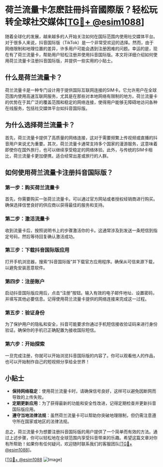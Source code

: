 # 荷兰流量卡怎麽註冊抖音國際版？轻松玩转全球社交媒体[[TG💪+ @esim1088](https://t.me/s/esim1088)]

随着全球化的发展，越来越多的人开始关注如何在国际范围内使用社交媒体平台。对于很多人来说，抖音国际版（TikTok）是一个非常受欢迎的选择。然而，由于网络限制和地理位置的差异，许多用户可能会遇到注册困难的问题。幸运的是，现在有了荷兰流量卡，帮助用户轻松注册并使用抖音国际版。本文将详细介绍如何使用荷兰流量卡注册抖音国际版，并提供一些实用的小贴士。

## 什么是荷兰流量卡？

荷兰流量卡是一种专门设计用于提供国际互联网连接的SIM卡。它允许用户在全球范围内使用高速互联网服务，尤其是在那些对本地网络有限制的地方。荷兰流量卡的优势在于其广泛的覆盖范围和稳定的网络连接，使得用户能够无障碍地访问各种在线服务，包括社交媒体平台如抖音国际版。

## 为什么选择荷兰流量卡？

首先，荷兰流量卡提供了高质量的网络连接，这对于需要频繁上传视频或直播的抖音用户来说尤为重要。其次，荷兰流量卡通常支持多个国家的漫游服务，这意味着即使你在国外旅行，也可以继续享受稳定的网络体验。此外，与传统的SIM卡相比，荷兰流量卡更加便携，适合经常出差或旅行的人群。

## 如何使用荷兰流量卡注册抖音国际版？

### 第一步：购买荷兰流量卡

首先，你需要购买一张荷兰流量卡。可以通过官方网站或者授权经销商进行购买。确保选择信誉良好的供应商以获得最佳的服务和支持。

### 第二步：激活流量卡

收到流量卡后，按照说明书上的步骤激活你的卡。这通常涉及到发送一条短信到指定号码，然后等待回复确认激活成功。

### 第三步：下载抖音国际版应用

打开手机浏览器，搜索“抖音国际版”并下载官方应用程序。确保从可信来源下载，以避免安装恶意软件。

### 第四步：注册账户

启动抖音国际版应用后，点击“注册”按钮。输入有效的电子邮件地址、设置密码，并填写其他必要信息。记得使用荷兰流量卡提供的网络连接来完成这一过程。

### 第五步：验证身份

为了保护用户的隐私和安全，抖音可能要求你通过手机短信接收验证码来进行身份验证。确保你的手机已正确配置为接收国际短信。

### 第六步：开始探索

一旦完成注册，你就可以开始浏览抖音国际版的内容了。你可以观看他人的作品，也可以开始制作自己的短视频分享给全世界！

## 小贴士

- **保持网络稳定**：使用荷兰流量卡时，请确保信号良好，这样可以避免因断网而导致的上传失败。
- **定期更新应用**：为了获得最新的功能和安全性改进，记得定期检查并更新抖音国际版应用。
- **遵守当地法律法规**：虽然荷兰流量卡可以帮助你突破地理限制，但仍需注意遵守所在国家或地区的法律法规。

总之，荷兰流量卡为想要注册抖音国际版的用户提供了一个简单而有效的方法。通过上述步骤，你可以轻松地在全球范围内享受抖音带来的乐趣。希望这篇文章对你有所帮助！如果你有任何疑问，欢迎随时联系我们的客服团队[[TG💪+ @esim1088](https://t.me/s/esim1088)]。

[[TG💪+ @esim1088](https://t.me/s/esim1088) ![Image](https://i.postimg.cc/4NQfJmqS/Snipaste-2025-05-13-00-14-12.png)]